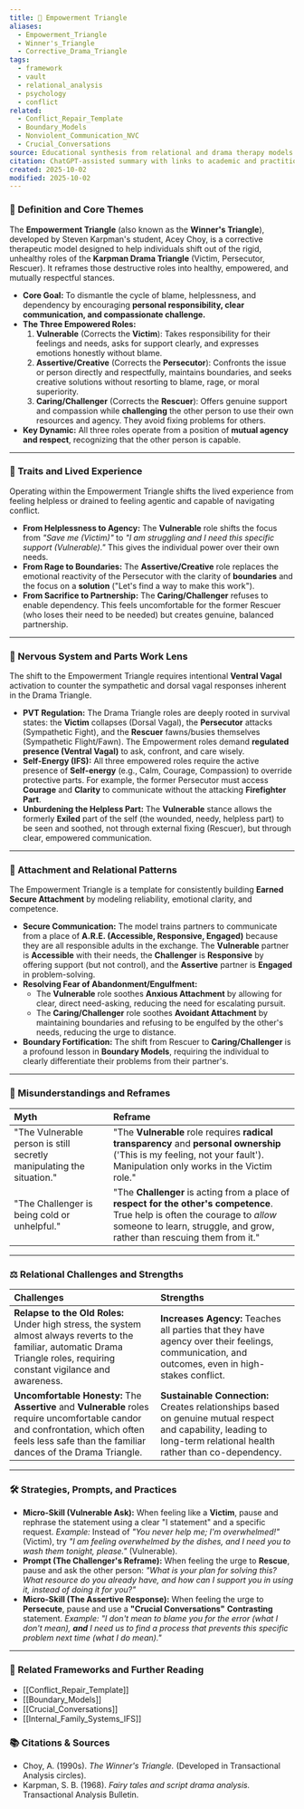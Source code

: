 ```yaml
---
title: 💪 Empowerment Triangle
aliases:
  - Empowerment_Triangle
  - Winner's_Triangle
  - Corrective_Drama_Triangle
tags:
  - framework
  - vault
  - relational_analysis
  - psychology
  - conflict
related:
  - Conflict_Repair_Template
  - Boundary_Models
  - Nonviolent_Communication_NVC
  - Crucial_Conversations
source: Educational synthesis from relational and drama therapy models (Choy's Winner's Triangle)
citation: ChatGPT-assisted summary with links to academic and practitioner materials
created: 2025-10-02
modified: 2025-10-02
---
```

### 🧩 Definition and Core Themes

The **Empowerment Triangle** (also known as the **Winner's Triangle**), developed by Steven Karpman's student, Acey Choy, is a corrective therapeutic model designed to help individuals shift out of the rigid, unhealthy roles of the **Karpman Drama Triangle** (Victim, Persecutor, Rescuer). It reframes those destructive roles into healthy, empowered, and mutually respectful stances.

-   **Core Goal:** To dismantle the cycle of blame, helplessness, and dependency by encouraging **personal responsibility, clear communication, and compassionate challenge.**
-   **The Three Empowered Roles:**
    1.  **Vulnerable** (Corrects the **Victim**): Takes responsibility for their feelings and needs, asks for support clearly, and expresses emotions honestly without blame.
    2.  **Assertive/Creative** (Corrects the **Persecutor**): Confronts the issue or person directly and respectfully, maintains boundaries, and seeks creative solutions without resorting to blame, rage, or moral superiority.
    3.  **Caring/Challenger** (Corrects the **Rescuer**): Offers genuine support and compassion while **challenging** the other person to use their own resources and agency. They avoid fixing problems for others.
-   **Key Dynamic:** All three roles operate from a position of **mutual agency and respect**, recognizing that the other person is capable.

---

### 🌿 Traits and Lived Experience

Operating within the Empowerment Triangle shifts the lived experience from feeling helpless or drained to feeling agentic and capable of navigating conflict.

-   **From Helplessness to Agency:** The **Vulnerable** role shifts the focus from *"Save me (Victim)"* to *"I am struggling and I need this specific support (Vulnerable)."* This gives the individual power over their own needs.
-   **From Rage to Boundaries:** The **Assertive/Creative** role replaces the emotional reactivity of the Persecutor with the clarity of **boundaries** and the focus on a **solution** ("Let's find a way to make this work").
-   **From Sacrifice to Partnership:** The **Caring/Challenger** refuses to enable dependency. This feels uncomfortable for the former Rescuer (who loses their need to be needed) but creates genuine, balanced partnership.

---

### 🧠 Nervous System and Parts Work Lens

The shift to the Empowerment Triangle requires intentional **Ventral Vagal** activation to counter the sympathetic and dorsal vagal responses inherent in the Drama Triangle.

-   **PVT Regulation:** The Drama Triangle roles are deeply rooted in survival states: the **Victim** collapses (Dorsal Vagal), the **Persecutor** attacks (Sympathetic Fight), and the **Rescuer** fawns/busies themselves (Sympathetic Flight/Fawn). The Empowerment roles demand **regulated presence (Ventral Vagal)** to ask, confront, and care wisely.
-   **Self-Energy (IFS):** All three empowered roles require the active presence of **Self-energy** (e.g., Calm, Courage, Compassion) to override protective parts. For example, the former Persecutor must access **Courage** and **Clarity** to communicate without the attacking **Firefighter Part**.
-   **Unburdening the Helpless Part:** The **Vulnerable** stance allows the formerly **Exiled** part of the self (the wounded, needy, helpless part) to be seen and soothed, not through external fixing (Rescuer), but through clear, empowered communication.

---

### 💞 Attachment and Relational Patterns

The Empowerment Triangle is a template for consistently building **Earned Secure Attachment** by modeling reliability, emotional clarity, and competence.

-   **Secure Communication:** The model trains partners to communicate from a place of **A.R.E. (Accessible, Responsive, Engaged)** because they are all responsible adults in the exchange. The **Vulnerable** partner is **Accessible** with their needs, the **Challenger** is **Responsive** by offering support (but not control), and the **Assertive** partner is **Engaged** in problem-solving.
-   **Resolving Fear of Abandonment/Engulfment:**
    -   The **Vulnerable** role soothes **Anxious Attachment** by allowing for clear, direct need-asking, reducing the need for escalating pursuit.
    -   The **Caring/Challenger** role soothes **Avoidant Attachment** by maintaining boundaries and refusing to be engulfed by the other's needs, reducing the urge to distance.
-   **Boundary Fortification:** The shift from Rescuer to **Caring/Challenger** is a profound lesson in **Boundary Models**, requiring the individual to clearly differentiate their problems from their partner's.

---

### 🔄 Misunderstandings and Reframes

| Myth | Reframe |
| :--- | :--- |
| "The Vulnerable person is still secretly manipulating the situation." | "The **Vulnerable** role requires **radical transparency** and **personal ownership** ('This is my feeling, not your fault'). Manipulation only works in the Victim role." |
| "The Challenger is being cold or unhelpful." | "The **Challenger** is acting from a place of **respect for the other's competence**. True help is often the courage to *allow* someone to learn, struggle, and grow, rather than rescuing them from it." |

---

### ⚖️ Relational Challenges and Strengths

| Challenges | Strengths |
| :--- | :--- |
| **Relapse to the Old Roles:** Under high stress, the system almost always reverts to the familiar, automatic Drama Triangle roles, requiring constant vigilance and awareness. | **Increases Agency:** Teaches all parties that they have agency over their feelings, communication, and outcomes, even in high-stakes conflict. |
| **Uncomfortable Honesty:** The **Assertive** and **Vulnerable** roles require uncomfortable candor and confrontation, which often feels less safe than the familiar dances of the Drama Triangle. | **Sustainable Connection:** Creates relationships based on genuine mutual respect and capability, leading to long-term relational health rather than co-dependency. |

---

### 🛠️ Strategies, Prompts, and Practices

-   **Micro-Skill (Vulnerable Ask):** When feeling like a **Victim**, pause and rephrase the statement using a clear "I statement" and a specific request. *Example:* Instead of *"You never help me; I'm overwhelmed!"* (Victim), try *"I am feeling overwhelmed by the dishes, and I need you to wash them tonight, please."* (Vulnerable).
-   **Prompt (The Challenger's Reframe):** When feeling the urge to **Rescue**, pause and ask the other person: *"What is your plan for solving this? What resource do you already have, and how can I support you in using it, instead of doing it for you?"*
-   **Micro-Skill (The Assertive Response):** When feeling the urge to **Persecute**, pause and use a **"Crucial Conversations"** **Contrasting** statement. *Example:* *"I don't mean to blame you for the error (what I don't mean), **and** I need us to find a process that prevents this specific problem next time (what I do mean)."*

---

### 🔗 Related Frameworks and Further Reading

-   [[Conflict_Repair_Template]]
-   [[Boundary_Models]]
-   [[Crucial_Conversations]]
-   [[Internal_Family_Systems_IFS]]

### 📚 Citations & Sources

-   Choy, A. (1990s). *The Winner's Triangle.* (Developed in Transactional Analysis circles).
-   Karpman, S. B. (1968). *Fairy tales and script drama analysis.* Transactional Analysis Bulletin.